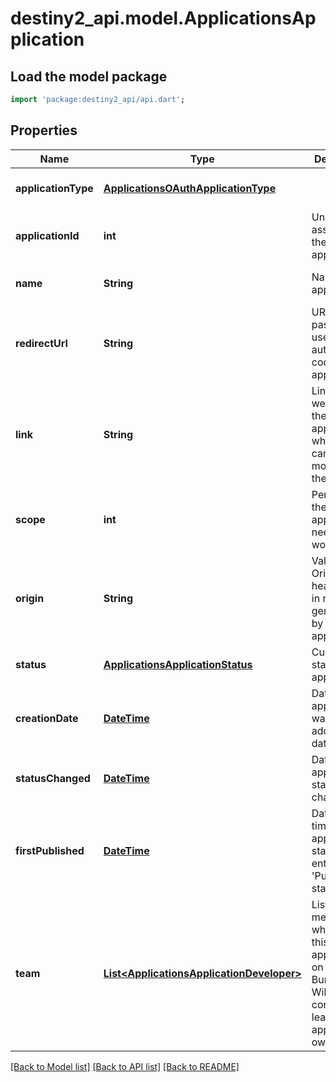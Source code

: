 # destiny2_api.model.ApplicationsApplication

## Load the model package
```dart
import 'package:destiny2_api/api.dart';
```

## Properties
Name | Type | Description | Notes
------------ | ------------- | ------------- | -------------
**applicationType** | [**ApplicationsOAuthApplicationType**](ApplicationsOAuthApplicationType.md) |  | [optional] [default to null]
**applicationId** | **int** | Unique ID assigned to the application | [optional] [default to null]
**name** | **String** | Name of the application | [optional] [default to null]
**redirectUrl** | **String** | URL used to pass the user&#39;s authorization code to the application | [optional] [default to null]
**link** | **String** | Link to website for the application where a user can learn more about the app. | [optional] [default to null]
**scope** | **int** | Permissions the application needs to work | [optional] [default to null]
**origin** | **String** | Value of the Origin header sent in requests generated by this application. | [optional] [default to null]
**status** | [**ApplicationsApplicationStatus**](ApplicationsApplicationStatus.md) | Current status of the application. | [optional] [default to null]
**creationDate** | [**DateTime**](DateTime.md) | Date the application was first added to our database. | [optional] [default to null]
**statusChanged** | [**DateTime**](DateTime.md) | Date the application status last changed. | [optional] [default to null]
**firstPublished** | [**DateTime**](DateTime.md) | Date the first time the application status entered the &#39;Public&#39; status. | [optional] [default to null]
**team** | [**List&lt;ApplicationsApplicationDeveloper&gt;**](ApplicationsApplicationDeveloper.md) | List of team members who manage this application on Bungie.net. Will always consist of at least the application owner. | [optional] [default to []]

[[Back to Model list]](../README.md#documentation-for-models) [[Back to API list]](../README.md#documentation-for-api-endpoints) [[Back to README]](../README.md)


